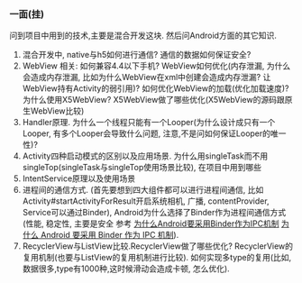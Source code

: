 ### 一面(挂)
问到项目中用到的技术,主要是混合开发这块. 然后问Android方面的其它知识.

1. 混合开发中, native与h5如何进行通信? 通信的数据如何保证安全?
2. WebView 相关:  如何兼容4.4以下手机? WebView如何优化(内存泄漏, 为什么会造成内存泄漏, 比如为什么WebView在xml中创建会造成内存泄漏? 让WebView持有Activity的弱引用)? 如何优化WebView的加载(优化加载速度)? 为什么使用X5WebView? X5WebView做了哪些优化(X5WebView的源码跟原生WebView比较)
3. Handler原理. 为什么一个线程只能有一个Looper(为什么设计成只有一个Looper, 有多个Looper会导致什么问题, 注意,不是问如何保证Looper的唯一性)?
4. Activity四种启动模式的区别以及应用场景. 为什么用singleTask而不用singleTop(singleTask与singleTop使用场景比较), 在项目中用到哪些
5. IntentService原理以及使用场景
6. 进程间的通信方式. (首先要想到四大组件都可以进行进程间通信, 比如Activity#startActivityForResult开启系统相机, 广播, contentProvider, Service可以通过Binder), Android为什么选择了Binder作为进程间通信方式(性能, 稳定性, 主要是安全 参考 [为什么Android要采用Binder作为IPC机制](https://mp.weixin.qq.com/s/g9l1zhC-mkXgtQDOOJeK7g)      [为什么 Android 要采用 Binder 作为 IPC 机制](https://www.zhihu.com/question/39440766)).
7. RecyclerView与ListView比较.RecyclerView做了哪些优化?  RecyclerView的复用机制(也要与ListView的复用机制进行比较). 如何实现多type的复用(比如,数据很多,type有1000种,这时候滑动会造成卡顿, 怎么优化).